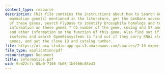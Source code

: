 ```yaml
---
content_type: resource
description: This file contains the instructions about how to Search GenBank for the
  mammalian gene(s) mentioned in the literature, get the GenBank accession numbers
  of these genes, search FlyBase to identify Drosophila homologs and to find out more
  information on these genes ? CG number of the gene, coding and 5? and 3?-UTR sequences,
  and other information on the function of this gene. Also find out if it has alternative
  isoforms and search OpenBiosystems to find out if they carry RNAi clones of these
  genes, and get the clone ID and catalog number.
file: https://ol-ocw-studio-app-qa.s3.amazonaws.com/courses/7-16-experimental-molecular-biology-biotechnology-ii-spring-2005/9e422cfc05a07160fb051b0f60c05b43_informatics.pdf
file_type: application/pdf
resourcetype: Document
title: informatics.pdf
uid: 9e422cfc-05a0-7160-fb05-1b0f60c05b43
---
```


